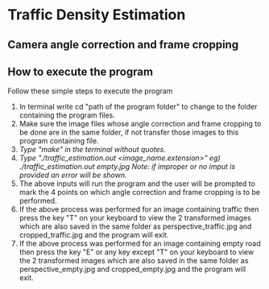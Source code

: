 # Traffic Density Estimation

## Camera angle correction and frame cropping

## How to execute the program
Follow these simple steps to execute the program
1) In terminal write cd "path of the program folder" to change to the folder containing the program files.
2) Make sure the image files whose angle correction and frame cropping to be done are in the same folder, if not transfer those images to this program containing file.
3) <i> Type "make" in the terminal without quotes.
4) Type "./traffic_estimation.out <image_name.extension>" 
       eg) ./traffic_estimation.out empty.jpg
       Note: if improper or no imput is provided an error will be shown.</i>
5) The above inputs will run the program and the user will be prompted to mark the 4 points on which angle correction and frame cropping is to be performed.
6) If the above process was performed for an image containing traffic then press the key "T" on your keyboard to view the 2 transformed images which are also saved in the same folder as perspective_traffic.jpg and cropped_traffic.jpg and the program will exit.
7) If the above process was performed for an image containing empty road then press the key "E" or any key except "T" on your keyboard to view the 2 transformed images which are also saved in the same folder as perspective_empty.jpg and cropped_empty.jpg and the program will exit.
